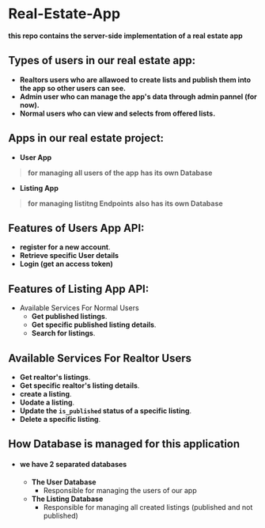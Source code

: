 # Real-Estate-App
**this repo contains the server-side implementation of a real estate app**

## Types of users in our real estate app:
- **Realtors users who are allawoed to create lists and publish them into the app so other users can see.**
- **Admin user who can manage the app's data through admin pannel (for now).**
- **Normal users who can view and selects from offered lists.**

## Apps in our real estate project:
- **User App**
> **for managing all users of the app**
> **has its own Database**
 
 - **Listing App**
> **for managing listitng Endpoints**
> **also has its own Database**
 

## Features of Users App API:
- **register for a new account**.
- **Retrieve specific User details**
- **Login (get an access token)**
 
## Features of Listing App API:
- Available Services For Normal Users 
   - **Get published listings**.
   - **Get specific published listing details**.
   - **Search for listings**.

## Available Services For Realtor Users 
   - **Get realtor's listings**.
   - **Get specific realtor's listing details**.
   - **create a listing**.
   - **Uodate a listing**.
   - **Update the `is_published` status of a specific listing**.
   - **Delete a specific listing**.

## How Database is managed for this application
- #### **we have 2 separated databases**
  - **The User Database**
    - Responsible for managing the users of our app
  - **The Listing Database**
    - Responsible for managing all created listings (published and not published)

